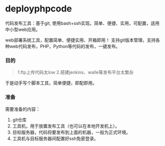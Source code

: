 # deployphpcode
代码发布工具：基于git, 使用bash+ssh实现。简单、便捷、实用，可配置，适用中小型web应用。

web部署系统工具，配置简单、便捷实用、开箱即用！
支持git版本管理，支持各种web代码发布，PHP，Python等代码的发布，一键发布。

### 目的
> 1.ftp上传代码太low
> 2.搭建jenkins、walle等发布平台太繁杂

于是动手写个脚本工具，简单便捷，即配即用。

### 准备
需要准备的内容：
1. git仓库
2. 工具机，用于放置发布工具（也可以在本地开发机上）。
3. 目标服务器，代码将要发布到上面的机器，一般为正式环境。
4. 工具机与目标服务器间配置好ssh免密登录。

